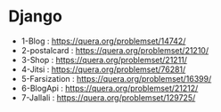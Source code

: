 # Django

* 1-Blog : https://quera.org/problemset/14742/
* 2-postalcard : https://quera.org/problemset/21210/
* 3-Shop : https://quera.org/problemset/21211/
* 4-Jitsi : https://quera.org/problemset/76281/
* 5-Farsization : https://quera.org/problemset/16399/
* 6-BlogApi : https://quera.org/problemset/21212/
* 7-Jallali : https://quera.org/problemset/129725/
